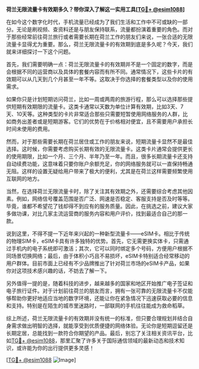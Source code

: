 **荷兰无限流量卡有效期多久？带你深入了解这一实用工具[[TG💪+ @esim1088](https://t.me/s/esim1088)]**

在如今这个数字化时代，手机流量已经成为了我们生活和工作中不可或缺的一部分。无论是刷视频、查资料还是与朋友保持联系，流量都扮演着重要的角色。而对于那些经常前往荷兰旅行或者需要长期在荷兰工作的朋友们来说，一张合适的无限流量卡显得尤为重要。那么，荷兰无限流量卡的有效期到底是多久呢？今天，我们就来详细探讨一下这个问题。

首先，我们需要明确一点：荷兰无限流量卡的有效期并不是一个固定的数字，而是会根据不同的运营商以及具体的套餐内容而有所不同。通常情况下，这些卡片的有效期可以从几天到几个月甚至一年不等。这取决于你选择的套餐类型以及你的使用需求。

如果你只是计划短期访问荷兰，比如一周或两周的旅游行程，那么可以选择那些提供短期有效期限的流量卡。这类卡通常以天数为单位计算有效期，比如3天、7天、10天等。这种类型的卡片非常适合那些只需要短暂使用网络服务的人群，比如商务出差者或是短期游客。它们的优势在于价格相对便宜，且不需要用户承担长时间未使用的费用。

然而，对于那些需要长期在荷兰居住或工作的朋友来说，短期流量卡显然不是最佳选择。这时候，你需要考虑购买长期有效的无限流量卡。这类卡片通常会提供更长的使用期限，比如一个月、三个月、半年乃至一年。而且，很多长期流量卡还支持自动续费功能，这意味着只要你账户余额充足，你的网络服务就可以一直保持畅通无阻。这样的设置无疑给用户带来了极大的便利，尤其是在荷兰这样需要频繁使用互联网的地方。

当然，在选择荷兰无限流量卡时，除了关注其有效期之外，还需要综合考虑其他因素。例如，网络信号覆盖范围是否广泛、网速是否稳定、客服支持是否及时等等。毕竟，谁都不希望花了钱却得不到应有的服务质量。因此，在挑选之前，建议大家多做功课，对比几家主流运营商的服务内容和用户评价，找到最适合自己的那一款。

说到这里，不得不提一下近年来兴起的一种新型流量卡——eSIM卡。相比于传统的物理SIM卡，eSIM卡具有许多独特的优势。首先，它无需更换实体卡，只需通过手机内的电子系统即可激活；其次，它可以同时绑定多个号码，方便用户根据不同场景切换网络；最后，由于体积小巧且不易损坏，eSIM卡特别适合经常移动的用户群体。目前市面上已经有不少品牌推出了针对荷兰市场的eSIM卡产品，如果你对这项技术感兴趣的话，不妨去了解一下。

另外值得一提的是，随着科技的进步，越来越多的国家和地区开始推广电子签证和电子旅行证件。对于计划前往荷兰的朋友而言，拥有一张可靠的无限流量卡不仅能够帮助你更好地适应当地的数字环境，还能让你在紧急情况下迅速获取必要的信息和支持。特别是在陌生的城市里迷路时，一部联网的手机往往能成为救命稻草。

综上所述，荷兰无限流量卡的有效期并没有统一的标准，但只要合理规划并结合自身需求做出明智的选择，就能享受到优质便捷的网络体验。无论你是短期逗留还是长期定居，总能找到一款符合你期望的产品。最后，别忘了关注相关资讯平台，比如[TG💪+ @esim1088](https://t.me/s/esim1088)，那里汇聚了许多关于国际通信领域的最新动态和技术知识，或许能为你的出行提供更多灵感！

[[TG💪+ @esim1088](https://t.me/s/esim1088) ![Image](https://i.postimg.cc/4NQfJmqS/Snipaste-2025-05-13-00-14-12.png)]